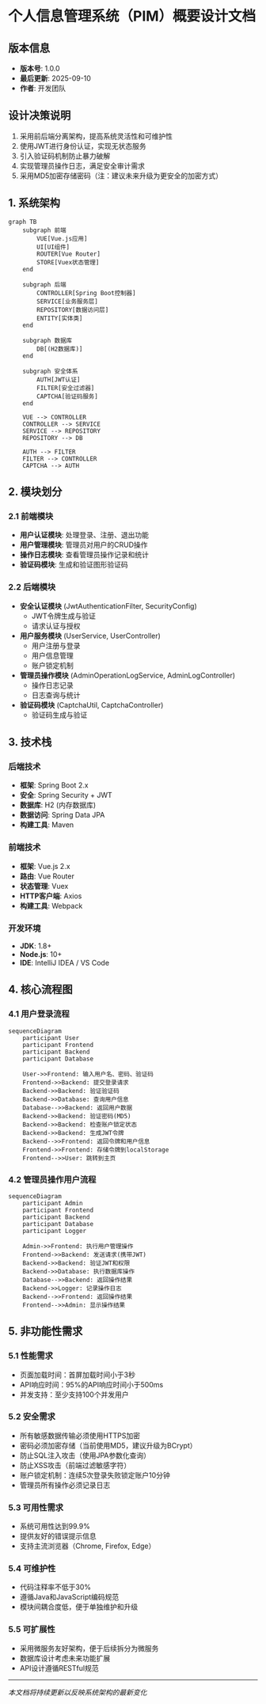 # 个人信息管理系统（PIM）概要设计文档

## 版本信息
- **版本号**: 1.0.0
- **最后更新**: 2025-09-10
- **作者**: 开发团队

## 设计决策说明
1. 采用前后端分离架构，提高系统灵活性和可维护性
2. 使用JWT进行身份认证，实现无状态服务
3. 引入验证码机制防止暴力破解
4. 实现管理员操作日志，满足安全审计需求
5. 采用MD5加密存储密码（注：建议未来升级为更安全的加密方式）

## 1. 系统架构

```mermaid
graph TB
    subgraph 前端
        VUE[Vue.js应用]
        UI[UI组件]
        ROUTER[Vue Router]
        STORE[Vuex状态管理]
    end

    subgraph 后端
        CONTROLLER[Spring Boot控制器]
        SERVICE[业务服务层]
        REPOSITORY[数据访问层]
        ENTITY[实体类]
    end

    subgraph 数据库
        DB[(H2数据库)]
    end

    subgraph 安全体系
        AUTH[JWT认证]
        FILTER[安全过滤器]
        CAPTCHA[验证码服务]
    end

    VUE --> CONTROLLER
    CONTROLLER --> SERVICE
    SERVICE --> REPOSITORY
    REPOSITORY --> DB
    
    AUTH --> FILTER
    FILTER --> CONTROLLER
    CAPTCHA --> AUTH
```

## 2. 模块划分

### 2.1 前端模块
- **用户认证模块**: 处理登录、注册、退出功能
- **用户管理模块**: 管理员对用户的CRUD操作
- **操作日志模块**: 查看管理员操作记录和统计
- **验证码模块**: 生成和验证图形验证码

### 2.2 后端模块
- **安全认证模块** (JwtAuthenticationFilter, SecurityConfig)
  - JWT令牌生成与验证
  - 请求认证与授权
- **用户服务模块** (UserService, UserController)
  - 用户注册与登录
  - 用户信息管理
  - 账户锁定机制
- **管理员操作模块** (AdminOperationLogService, AdminLogController)
  - 操作日志记录
  - 日志查询与统计
- **验证码模块** (CaptchaUtil, CaptchaController)
  - 验证码生成与验证

## 3. 技术栈

### 后端技术
- **框架**: Spring Boot 2.x
- **安全**: Spring Security + JWT
- **数据库**: H2 (内存数据库)
- **数据访问**: Spring Data JPA
- **构建工具**: Maven

### 前端技术
- **框架**: Vue.js 2.x
- **路由**: Vue Router
- **状态管理**: Vuex
- **HTTP客户端**: Axios
- **构建工具**: Webpack

### 开发环境
- **JDK**: 1.8+
- **Node.js**: 10+
- **IDE**: IntelliJ IDEA / VS Code

## 4. 核心流程图

### 4.1 用户登录流程

```mermaid
sequenceDiagram
    participant User
    participant Frontend
    participant Backend
    participant Database

    User->>Frontend: 输入用户名、密码、验证码
    Frontend->>Backend: 提交登录请求
    Backend->>Backend: 验证验证码
    Backend->>Database: 查询用户信息
    Database-->>Backend: 返回用户数据
    Backend->>Backend: 验证密码(MD5)
    Backend->>Backend: 检查账户锁定状态
    Backend->>Backend: 生成JWT令牌
    Backend-->>Frontend: 返回令牌和用户信息
    Frontend->>Frontend: 存储令牌到localStorage
    Frontend-->>User: 跳转到主页
```

### 4.2 管理员操作用户流程

```mermaid
sequenceDiagram
    participant Admin
    participant Frontend
    participant Backend
    participant Database
    participant Logger

    Admin->>Frontend: 执行用户管理操作
    Frontend->>Backend: 发送请求(携带JWT)
    Backend->>Backend: 验证JWT和权限
    Backend->>Database: 执行数据库操作
    Database-->>Backend: 返回操作结果
    Backend->>Logger: 记录操作日志
    Backend-->>Frontend: 返回操作结果
    Frontend-->>Admin: 显示操作结果
```

## 5. 非功能性需求

### 5.1 性能需求
- 页面加载时间：首屏加载时间小于3秒
- API响应时间：95%的API响应时间小于500ms
- 并发支持：至少支持100个并发用户

### 5.2 安全需求
- 所有敏感数据传输必须使用HTTPS加密
- 密码必须加密存储（当前使用MD5，建议升级为BCrypt）
- 防止SQL注入攻击（使用JPA参数化查询）
- 防止XSS攻击（前端过滤敏感字符）
- 账户锁定机制：连续5次登录失败锁定账户10分钟
- 管理员所有操作必须记录日志

### 5.3 可用性需求
- 系统可用性达到99.9%
- 提供友好的错误提示信息
- 支持主流浏览器（Chrome, Firefox, Edge）

### 5.4 可维护性
- 代码注释率不低于30%
- 遵循Java和JavaScript编码规范
- 模块间耦合度低，便于单独维护和升级

### 5.5 可扩展性
- 采用微服务友好架构，便于后续拆分为微服务
- 数据库设计考虑未来功能扩展
- API设计遵循RESTful规范

---

*本文档将持续更新以反映系统架构的最新变化*
